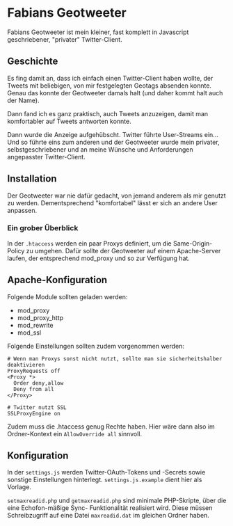 Fabians Geotweeter
==================

Fabians Geotweeter ist mein kleiner, fast komplett in Javascript geschriebener, "privater" Twitter-Client.

Geschichte
----------

Es fing damit an, dass ich einfach einen Twitter-Client haben wollte, der Tweets mit beliebigen, von mir
festgelegten Geotags absenden konnte. Genau das konnte der Geotweeter damals halt (und daher kommt halt auch
der Name).

Dann fand ich es ganz praktisch, auch Tweets anzuzeigen, damit man komfortabler auf Tweets antworten konnte.

Dann wurde die Anzeige aufgehübscht. Twitter führte User-Streams ein... Und so führte eins zum anderen und
der Geotweeter wurde mein privater, selbstgeschriebener und an meine Wünsche und Anforderungen angepasster
Twitter-Client.

Installation
------------

Der Geotweeter war nie dafür gedacht, von jemand anderem als mir genutzt zu werden. Dementsprechend
"komfortabel" lässt er sich an andere User anpassen.

### Ein grober Überblick
In der `.htaccess` werden ein paar Proxys definiert, um die Same-Origin-Policy
zu umgehen. Dafür sollte der Geotweeter auf einem Apache-Server laufen, der entsprechend mod_proxy und
so zur Verfügung hat.

## Apache-Konfiguration
Folgende Module sollten geladen werden:

* mod_proxy
* mod_proxy_http
* mod_rewrite
* mod_ssl

Folgende Einstellungen sollten zudem vorgenommen werden:

    # Wenn man Proxys sonst nicht nutzt, sollte man sie sicherheitshalber deaktivieren
    ProxyRequests off
    <Proxy *>
      Order deny,allow
      Deny from all
    </Proxy>
    
    # Twitter nutzt SSL
    SSLProxyEngine on

Zudem muss die .htaccess genug Rechte haben. Hier wäre dann also im Ordner-Kontext ein
`AllowOverride all` sinnvoll.

## Konfiguration

In der `settings.js` werden Twitter-OAuth-Tokens und -Secrets sowie sonstige Einstellungen hinterlegt.
`settings.js.example` dient hier als Vorlage.

`setmaxreadid.php` und `getmaxreadid.php` sind minimale PHP-Skripte, über die eine Echofon-mäßige Sync-
Funktionalität realisiert wird. Diese müssen Schreibzugriff auf eine Datei `maxreadid.dat` im gleichen
Ordner haben.

